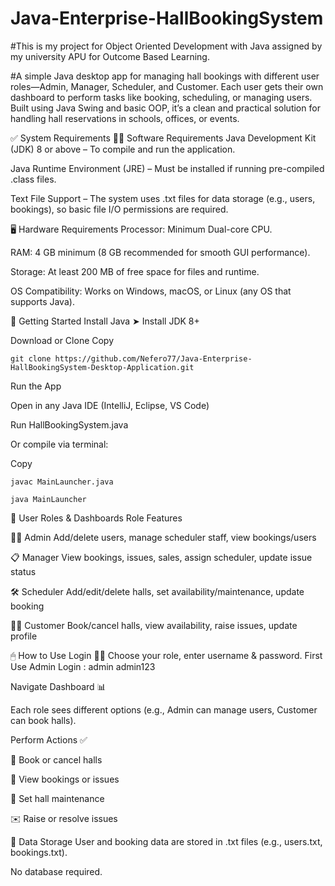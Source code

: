 # Java-Enterprise-HallBookingSystem
#This is my project for Object Oriented Development with Java assigned by my university APU for Outcome Based Learning.

#A simple Java desktop app for managing hall bookings with different user roles—Admin, Manager, Scheduler, and Customer. 
Each user gets their own dashboard to perform tasks like booking, scheduling, or managing users. Built using Java Swing 
and basic OOP, it’s a clean and practical solution for handling hall reservations in schools, offices, or events.

✅ System Requirements
🧑‍💻 Software Requirements
Java Development Kit (JDK) 8 or above – To compile and run the application.

Java Runtime Environment (JRE) – Must be installed if running pre-compiled .class files.

Text File Support – The system uses .txt files for data storage (e.g., users, bookings), so basic file I/O permissions are required.

🖥️ Hardware Requirements
Processor: Minimum Dual-core CPU.

RAM: 4 GB minimum (8 GB recommended for smooth GUI performance).

Storage: At least 200 MB of free space for files and runtime.

OS Compatibility: Works on Windows, macOS, or Linux (any OS that supports Java).

🚀 Getting Started
Install Java
➤ Install JDK 8+

Download or Clone
Copy
```
git clone https://github.com/Nefero77/Java-Enterprise-HallBookingSystem-Desktop-Application.git
```
Run the App

Open in any Java IDE (IntelliJ, Eclipse, VS Code)

Run HallBookingSystem.java

Or compile via terminal:

Copy
```
javac MainLauncher.java

java MainLauncher
```

👥 User Roles & Dashboards
Role	Features

👨‍💼 Admin	Add/delete users, manage scheduler staff, view bookings/users

📋 Manager	View bookings, issues, sales, assign scheduler, update issue status

🛠 Scheduler	Add/edit/delete halls, set availability/maintenance, update booking

🙋‍♂️ Customer	Book/cancel halls, view availability, raise issues, update profile

🖱 How to Use
Login 🧑‍💻
Choose your role, enter username & password.
First Use Admin Login : admin admin123

Navigate Dashboard 📊

Each role sees different options (e.g., Admin can manage users, Customer can book halls).

Perform Actions ✅

📅 Book or cancel halls

🧾 View bookings or issues

🔧 Set hall maintenance

✉️ Raise or resolve issues

💾 Data Storage
User and booking data are stored in .txt files (e.g., users.txt, bookings.txt).

No database required.
